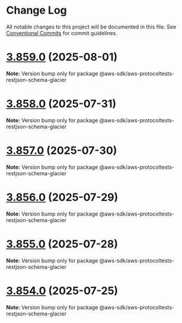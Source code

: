 # Change Log

All notable changes to this project will be documented in this file.
See [Conventional Commits](https://conventionalcommits.org) for commit guidelines.

# [3.859.0](https://github.com/aws/aws-sdk-js-v3/compare/v3.858.0...v3.859.0) (2025-08-01)

**Note:** Version bump only for package @aws-sdk/aws-protocoltests-restjson-schema-glacier





# [3.858.0](https://github.com/aws/aws-sdk-js-v3/compare/v3.857.0...v3.858.0) (2025-07-31)

**Note:** Version bump only for package @aws-sdk/aws-protocoltests-restjson-schema-glacier





# [3.857.0](https://github.com/aws/aws-sdk-js-v3/compare/v3.856.0...v3.857.0) (2025-07-30)

**Note:** Version bump only for package @aws-sdk/aws-protocoltests-restjson-schema-glacier





# [3.856.0](https://github.com/aws/aws-sdk-js-v3/compare/v3.855.0...v3.856.0) (2025-07-29)

**Note:** Version bump only for package @aws-sdk/aws-protocoltests-restjson-schema-glacier





# [3.855.0](https://github.com/aws/aws-sdk-js-v3/compare/v3.854.0...v3.855.0) (2025-07-28)

**Note:** Version bump only for package @aws-sdk/aws-protocoltests-restjson-schema-glacier





# [3.854.0](https://github.com/aws/aws-sdk-js-v3/compare/v3.853.0...v3.854.0) (2025-07-25)

**Note:** Version bump only for package @aws-sdk/aws-protocoltests-restjson-schema-glacier
